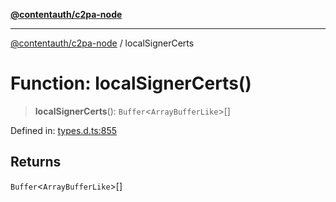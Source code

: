 [**@contentauth/c2pa-node**](../README.md)

***

[@contentauth/c2pa-node](../README.md) / localSignerCerts

# Function: localSignerCerts()

> **localSignerCerts**(): `Buffer`\<`ArrayBufferLike`\>[]

Defined in: [types.d.ts:855](https://github.com/contentauth/c2pa-node-v2/blob/92024140271b3589278f2b732abca2c4a33b231a/js-src/types.d.ts#L855)

## Returns

`Buffer`\<`ArrayBufferLike`\>[]
